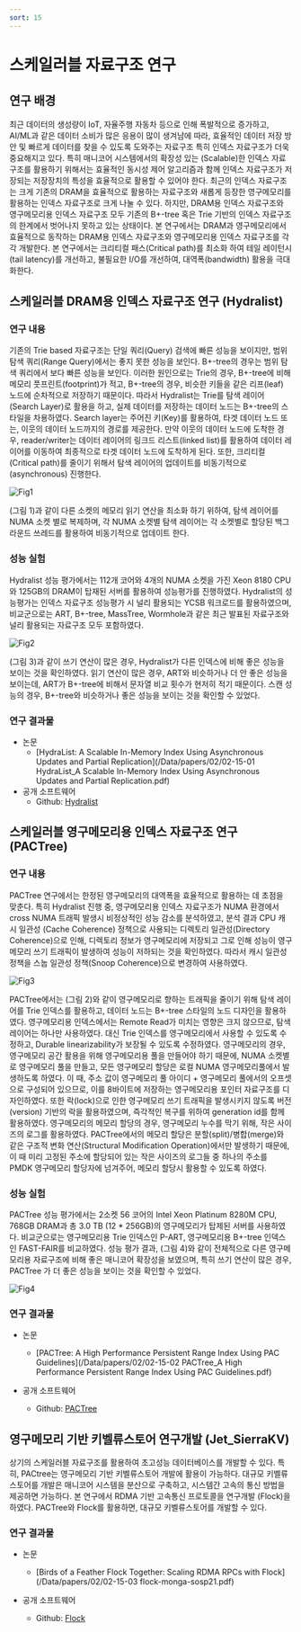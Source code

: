 ```yaml
---
sort: 15
---
```


# 스케일러블 자료구조 연구

## 연구 배경

최근 데이터의 생성량이 IoT, 자율주행 자동차 등으로 인해 폭발적으로 증가하고, AI/ML과 같은 데이터 소비가 많은 응용이 많이 생겨남에 따라, 효율적인 데이터 저장 방안 및 빠르게 데이터를 찾을 수 있도록 도와주는 자료구조 특히 인덱스 자료구조가 더욱 중요해지고 있다. 특히 매니코어 시스템에서의 확장성 있는 (Scalable)한 인덱스 자료구조를 활용하기 위해서는 효율적인 동시성 제어 알고리즘과 함께 인덱스 자료구조가 저장되는 저장장치의 특성을 효율적으로 활용할 수 있어야 한다. 최근의 인덱스 자료구조는 크게 기존의 DRAM을 효율적으로 활용하는 자료구조와 새롭게 등장한 영구메모리를 활용하는 인덱스 자료구조로 크게 나눌 수 있다. 하지만, DRAM용 인덱스 자료구조와 영구메모리용 인덱스 자료구조 모두 기존의 B+-tree 혹은 Trie 기반의 인덱스 자료구조의 한계에서 벗어나지 못하고 있는 상태이다. 
본 연구에서는 DRAM과 영구메모리에서 효율적으로 동작하는 DRAM용 인덱스 자료구조와 영구메모리용 인덱스 자료구조를 각각 개발한다. 본 연구에서는 크리티컬 패스(Critical path)를 최소화 하여 테일 레이턴시(tail latency)를 개선하고, 불필요한 I/O를 개선하여, 대역폭(bandwidth) 활용을 극대화한다.

## 스케일러블 DRAM용 인덱스 자료구조 연구 (Hydralist)

### 연구 내용

기존의 Trie based 자료구조는 단일 쿼리(Query) 검색에 빠른 성능을 보이지만, 범위 탐색 쿼리(Range Query)에서는 좋지 못한 성능을 보인다. B+-tree의 경우는 범위 탐색 쿼리에서 보다 빠른 성능을 보인다. 이러한 원인으로는 Trie의 경우, B+-tree에 비해 메모리 풋프린트(footprint)가 적고, B+-tree의 경우, 비슷한 키들을 같은 리프(leaf) 노드에 순차적으로 저장하기 때문이다. 따라서 Hydralist는 Trie를 탐색 레이어(Search Layer)로 활용을 하고, 실제 데이터를 저장하는 데이터 노드는 B+-tree의 스타일을 차용하였다. Search layer는 주어진 키(Key)를 활용하여, 타겟 데이터 노드 또는, 이웃의 데이터 노드까지의 경로를 제공한다. 만약 이웃의 데이터 노드에 도착한 경우, reader/writer는 데이터 레이어의 링크드 리스트(linked list)를 활용하여 데이터 레이어를 이동하여 최종적으로 타겟 데이터 노드에 도착하게 된다. 또한, 크리티컬 (Critical path)를 줄이기 위해서 탐색 레이어의 업데이트를 비동기적으로(asynchronous) 진행한다.

![Fig1](/Data/images/02/02-15-01.png)

(그림 1)과 같이 다른 소켓의 메모리 읽기 연산을 최소화 하기 위하여, 탐색 레이어를 NUMA 소켓 별로 복제하며, 각 NUMA 소켓별 탐색 레이어는 각 소켓별로 할당된 백그라운드 쓰레드를 활용하여 비동기적으로 업데이트 한다.

### 성능 실험

Hydralist 성능 평가에서는 112개 코어와 4개의 NUMA 소켓을 가진 Xeon 8180 CPU와 125GB의 DRAM이 탑재된 서버를 활용하여 성능평가를 진행하였다. Hydralist의 성능평가는 인덱스 자료구조 성능평가 시 널리 활용되는 YCSB 워크로드를 활용하였으며, 비교군으로는 ART, B+-tree, MassTree, Wormhole과 같은 최근 발표된 자료구조와 널리 활용되는 자료구조 모두 포함하였다.

![Fig2](/Data/images/02/02-15-02.png)

(그림 3)과 같이 쓰기 연산이 많은 경우, Hydralist가 다른 인덱스에 비해 좋은 성능을 보이는 것을 확인하였다. 읽기 연산이 많은 경우, ART와 비슷하거나 더 안 좋은 성능을 보이는데, ART가 B+-tree에 비해서 문자열 비교 횟수가 현저히 적기 때문이다. 스캔 성능의 경우, B+-tree와 비슷하거나 좋은 성능을 보이는 것을 확인할 수 있었다.

### 연구 결과물

* 논문
  - [HydraList: A Scalable In-Memory Index Using Asynchronous Updates and Partial Replication](/Data/papers/02/02-15-01 HydraList_A Scalable In-Memory Index Using Asynchronous Updates and Partial Replication.pdf)
* 공개 소프트웨어
  - Github: [Hydralist](https://github.com/oslab-swrc/hydralist)


## 스케일러블 영구메모리용 인덱스 자료구조 연구 (PACTree)

### 연구 내용

PACTree 연구에서는 한정된 영구메모리의 대역폭을 효율적으로 활용하는 데 초점을 맞춘다. 특히 Hydralist 진행 중, 영구메모리용 인덱스 자료구조가 NUMA 환경에서 cross NUMA 트래픽 발생시 비정상적인 성능 감소를 분석하였고, 분석 결과 CPU 캐시 일관성 (Cache Coherence) 정책으로 사용되는 디렉토리 일관성(Directory Coherence)으로 인해, 디렉토리 정보가 영구메모리에 저장되고 그로 인해 성능이 영구메모리 쓰기 트래픽이 발생하여 성능이 저하되는 것을 확인하였다. 따라서 캐시 일관성 정책을 스눕 일관성 정책(Snoop Coherence)으로 변경하여 사용하였다.

![Fig3](/Data/images/02/02-15-03.png)

PACTree에서는 (그림 2)와 같이 영구메모리로 향하는 트래픽을 줄이기 위해 탐색 레이어를 Trie 인덱스를 활용하고, 데이터 노드는 B+-tree 스타일의 노드 디자인을 활용하였다. 영구메모리용 인덱스에서는 Remote Read가 미치는 영향은 크지 않으므로, 탐색 레이어는 하나만 사용하였다. 대신 Trie 인덱스를 영구메모리에서 사용할 수 있도록 수정하고, Durable linearizability가 보장될 수 있도록 수정하였다. 영구메모리의 경우, 영구메모리 공간 활용을 위해 영구메모리용 풀을 만들어야 하기 때문에, NUMA 소켓별로 영구메모리 풀을 만들고, 모든 영구메모리 할당은 로컬 NUMA 영구메모리풀에서 발생하도록 하였다. 이 때, 주소 값이 영구메모리 풀 아이디 + 영구메모리 풀에서의 오프셋으로 구성되어 있으므로, 이를 8바이트에 저장하는 영구메모리용 포인터 자료구조를 디자인하였다. 또한 락(lock)으로 인한 영구메모리 쓰기 트래픽을 발생시키지 않도록 버전(version) 기반의 락을 활용하였으며, 즉각적인 복구를 위하여 generation id를 함께 활용하였다. 영구메모리의 메모리 할당의 경우, 영구메모리 누수를 막기 위해, 작은 사이즈의 로그를 활용하였다. PACTree에서의 메모리 할당은 분할(split)/병합(merge)와 같은 구조적 변화 연산(Structural Modification Operation)에서만 발생하기 때문에, 이 때 미리 고정된 주소에 할당되어 있는 작은 사이즈의 로그들 중 하나의 주소를 PMDK 영구메모리 할당자에 넘겨주어, 메모리 할당시 활용할 수 있도록 하였다.

### 성능 실험

PACTree 성능 평가에서는 2소켓 56 코어의 Intel Xeon Platinum 8280M CPU, 768GB DRAM과 총 3.0 TB (12 * 256GB)의 영구메모리가 탑제된 서버를 사용하였다. 비교군으로는 영구메모리용 Trie 인덱스인 P-ART, 영구메모리용 B+-tree 인덱스인 FAST-FAIR를 비교하였다. 성능 평가 결과, (그림 4)와 같이 전체적으로 다른 영구메모리용 자료구조에 비해 좋은 매니코어 확장성을 보였으며, 특히 쓰기 연산이 많은 경우, PACTree 가 더 좋은 성능을 보이는 것을 확인할 수 있었다.

![Fig4](/Data/images/02/02-15-04.png)

### 연구 결과물

* 논문
  - [PACTree: A High Performance Persistent Range Index Using PAC Guidelines](/Data/papers/02/02-15-02 PACTree_A High Performance Persistent Range Index Using PAC Guidelines.pdf)

* 공개 소프트웨어
  - Github: [PACTree](https://github.com/oslab-swrc/pactree)

## 영구메모리 기반 키벨류스토어 연구개발 (Jet_SierraKV)

상기의 스케일러블 자료구조를 활용하여 초고성능 데이터베이스를 개발할 수 있다. 특히, PACtree는 영구메모리 기반 키벨류스토어 개발에 활용이 가능하다. 대규모 키벨류스토어를 개발은 매니코어 시스템을 분산으로 구축하고, 시스템간 고속의 통신 방법을 제공하면 가능하다. 본 연구에서 RDMA 기반 고속통신 프로토콜을 연구개발 (Flock)을 하였다. PACTree와 Flock를 활용하면, 대규모 키벨류스토어를 개발할 수 있다.

### 연구 결과물

* 논문
  - [Birds of a Feather Flock Together: Scaling RDMA RPCs with Flock](/Data/papers/02/02-15-03 flock-monga-sosp21.pdf)

* 공개 소프트웨어
  - Github: [Flock](https://github.com/oslab-swrc/Flock)

